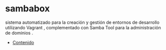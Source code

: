 # sambabox
 sistema automatizado para la  creación y gestión de entornos de desarrollo utilizando Vagrant , complementado con Samba Tool para la administración de dominios .

- [Contenido](./configuracion/README.md)
